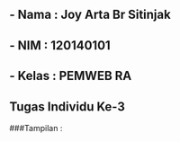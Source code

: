 ## - Nama  : Joy Arta Br Sitinjak
## - NIM   : 120140101
## - Kelas : PEMWEB RA

## Tugas Individu Ke-3
###Tampilan :
